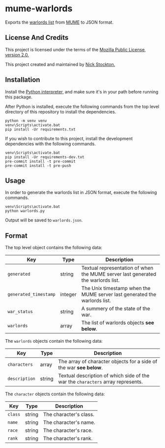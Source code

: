 # mume-warlords

Exports the [warlords list](https://mume.org/news/war "MUME Warlords Page") from [MUME](https://mume.org "MUME Official Site") to JSON format.

## License And Credits

This project is licensed under the terms of the [Mozilla Public License, version 2.0.](https://www.mozilla.org/en-US/MPL/2.0 "License Page")

This project created and maintained by [Nick Stockton.](https://github.com/nstockton)

## Installation

Install the [Python interpreter,](https://python.org "Python Home Page") and make sure it's in your path before running this package.

After Python is installed, execute the following commands from the top level directory of this repository to install the dependencies.
```
python -m venv venv
venv\Scripts\activate.bat
pip install -Ur requirements.txt
```

If you wish to contribute to this project, install the development dependencies with the following commands.
```
venv\Scripts\activate.bat
pip install -Ur requirements-dev.txt
pre-commit install -t pre-commit
pre-commit install -t pre-push
```

## Usage

In order to generate the warlords list in JSON format, execute the following commands.
```
venv\Scripts\activate.bat
python warlords.py
```
Output will be saved to `warlords.json`.

## Format

The top level object contains the following data:

| Key | Type | Description |
| --- | --- | --- |
| `generated` | string | Textual representation of when the MUME server last generated the warlords list. |
| `generated_timestamp` | integer | The Unix timestamp when the MUME server last generated the warlords list. |
| `war_status` | string | A summery of the state of the war. |
| `warlords` | array | The list of warlords objects **see below**.

The `warlords` objects contain the following data:

| Key | Type | Description |
| --- | --- | --- |
| `characters` | array | The array of character objects for a side of the war **see below**. |
| `description` | string | Textual description of which side of the war the `characters` array represents. |

The `character` objects contain the following data:

| Key | Type | Description |
| --- | --- | --- |
| `class` | string | The character's class. |
| `name` | string | The character's name. |
| `race` | string | The character's race. |
| `rank` | string | The character's rank. |
